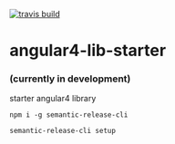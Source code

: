 [![travis build](https://img.shields.io/travis/chase2981/angular4-lib-starter.svg?style=flat-square)](https://travis-ci.org/kentcdodds/starwars-names)

# angular4-lib-starter 
###  (currently in development)

starter angular4 library

`npm i -g semantic-release-cli`

`semantic-release-cli setup`
